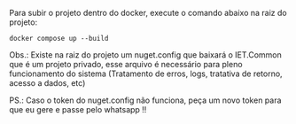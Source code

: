 Para subir o projeto dentro do docker, execute o comando abaixo na raiz do projeto:

    docker compose up --build

Obs.: Existe na raiz do projeto um nuget.config que baixará o IET.Common que é um projeto privado, esse arquivo é necessário para pleno funcionamento do sistema (Tratamento de erros, logs, tratativa de retorno, acesso a dados, etc)

PS.: Caso o token do nuget.config não funciona, peça um novo token para que eu gere e passe pelo whatsapp !!
